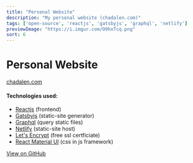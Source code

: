 ```yaml
---
title: "Personal Website"
description: "My personal website (chadalen.com)"
tags: ['open-source', 'reactjs', 'gatsbyjs', 'graphql', 'netlify']
previewImage: "https://i.imgur.com/O9hxTcq.png"
sort: 6
---
```


# Personal Website
[chadalen.com](https://chadalen.com)

#### Technologies used:
* [Reactjs](https://reactjs.org/) (frontend)
* [Gatsbyjs](https://www.gatsbyjs.org/) (static-site generator)
* [Graphql](https://graphql.org/) (query static files)
* [Netlify](https://www.netlify.com/) (static-site host)
* [Let's Encrypt](https://letsencrypt.org/) (free ssl certficiate)
* [React Material UI](https://material-ui.com/) (css in js framework)

[View on GitHub](https://github.com/chadalen/personal-website)
